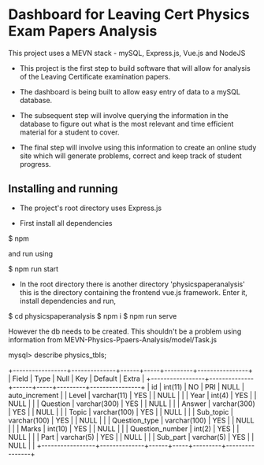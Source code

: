 # Dashboard for Leaving Cert Physics Exam Papers Analysis

This project uses a MEVN stack - mySQL, Express.js, Vue.js and NodeJS

* This project is the first step to build software that will allow for analysis of the Leaving Certificate examination papers.

* The dashboard is being built to allow easy entry of data to a mySQL database.

* The subsequent step will involve querying the information in the database to figure out what is the most relevant and time efficient material for a student to cover.

* The final step will involve using this information to create an online study site which will generate problems, correct and keep track of student progress.

## Installing and running

* The project's root directory uses Express.js

* First install all dependencies

$ npm

and run using

$ npm run start

* In the root directory there is another directory 'physicspaperanalysis' this is the directory containing the frontend vue.js framework. Enter it, install dependencies and run,

$ cd physicspaperanalysis
$ npm i
$ npm run serve

However the db needs to be created. This shouldn't be a problem using information from MEVN-Physics-Ppaers-Analysis/model/Task.js

mysql> describe physics_tbls;

+-----------------+--------------+------+-----+---------+----------------+
| Field           | Type         | Null | Key | Default | Extra          |
+-----------------+--------------+------+-----+---------+----------------+
| id              | int(11)      | NO   | PRI | NULL    | auto_increment |
| Level           | varchar(11)  | YES  |     | NULL    |                |
| Year            | int(4)       | YES  |     | NULL    |                |
| Question        | varchar(300) | YES  |     | NULL    |                |
| Answer          | varchar(300) | YES  |     | NULL    |                |
| Topic           | varchar(100) | YES  |     | NULL    |                |
| Sub_topic       | varchar(100) | YES  |     | NULL    |                |
| Question_type   | varchar(100) | YES  |     | NULL    |                |
| Marks           | int(10)      | YES  |     | NULL    |                |
| Question_number | int(2)       | YES  |     | NULL    |                |
| Part            | varchar(5)   | YES  |     | NULL    |                |
| Sub_part        | varchar(5)   | YES  |     | NULL    |                |
+-----------------+--------------+------+-----+---------+----------------+
